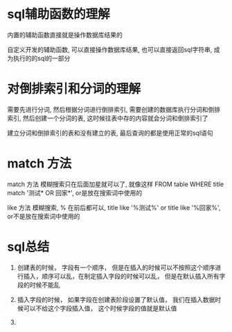 # sql辅助函数的理解
内置的辅助函数直接就是操作数据库结果的

自定义开发的辅助函数, 可以直接操作数据库结果, 也可以直接返回sql字符串, 成为执行的的sql的一部分
# 对倒排索引和分词的理解

需要先进行分词, 然后根据分词进行倒排索引, 需要创建的数据库执行分词和倒排索引, 然后创建一个分词的表, 这时候往表中存的内容就会分词和倒排索引了

建立分词和倒排索引的表和没有建立的表, 最后查询的都是使用正常的sql语句

# match 方法

match 方法 模糊搜索只在后面加星就可以了, 就像这样 FROM table WHERE title match '测试* OR 回家*', or是放在搜索词中使用的

like 方法  模糊搜索, % 在前后都可以, title like '%测试%' or title like '%回家%', or不是放在搜索词中使用的

# sql总结

1. 创建表的时候， 字段有一个顺序， 但是在插入的时候可以不按照这个顺序进行插入，顺序可以乱，在制定插入字段的时候可以乱，
但是在默认插入所有字段的时候不能乱

2. 插入字段的时候， 如果字段在创建表阶段设置了默认值， 我们在插入数据时候可以不给这个字段插入值， 这个时候字段的值就是默认值

3. 
